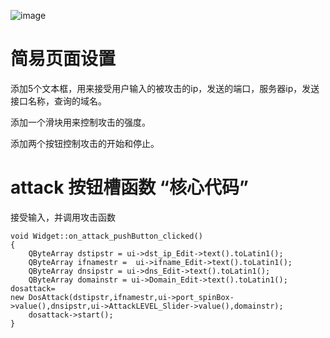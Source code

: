 ![image](https://github.com/NuclearReactor314/IFO/assets/145520137/4e1ad569-9df2-4965-8664-926b62cbc939)

# 简易页面设置
添加5个文本框，用来接受用户输入的被攻击的ip，发送的端口，服务器ip，发送接口名称，查询的域名。

添加一个滑块用来控制攻击的强度。

添加两个按钮控制攻击的开始和停止。

# attack 按钮槽函数 “核心代码”

接受输入，并调用攻击函数

~~~
void Widget::on_attack_pushButton_clicked()
{
    QByteArray dstipstr = ui->dst_ip_Edit->text().toLatin1();
    QByteArray ifnamestr =  ui->ifname_Edit->text().toLatin1();
    QByteArray dnsipstr = ui->dns_Edit->text().toLatin1();
    QByteArray domainstr = ui->Domain_Edit->text().toLatin1();
dosattack=
new DosAttack(dstipstr,ifnamestr,ui->port_spinBox->value(),dnsipstr,ui->AttackLEVEL_Slider->value(),domainstr);
    dosattack->start();
}
~~~
